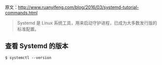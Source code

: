 原文：http://www.ruanyifeng.com/blog/2016/03/systemd-tutorial-commands.html  

>Systemd 是 Linux 系统工具，用来启动守护进程，已成为大多数发行版的标准配置。  

## 查看 Systemd 的版本
```
$ systemctl --version
```